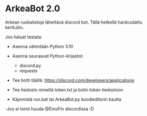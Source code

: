 # ArkeaBot 2.0
Arkean ruokalistoja lähettävä discord bot. Tällä hetkellä hardcodattu kerttuliin.

Jos haluat testata:

- Asenna vähintään Python 3.10

- Asenna seuraavat Python-kirjastot:

  - discord.py
  - requests
    
- Tee botti täällä: https://discord.com/developers/applications

- Tee tiedosto nimeltä token.txt ja botin token tiedostoon

- Käynnistä run.bat tai ArkeaBot.py koodieditorin kautta

-Jos ei toimi huuda @EinoFin discordissa :D
